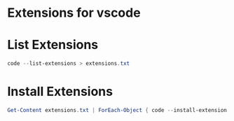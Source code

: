 # Extensions for vscode

# List Extensions
```powershell
code --list-extensions > extensions.txt
```

# Install Extensions

```powershell
Get-Content extensions.txt | ForEach-Object { code --install-extension $_ }
```
